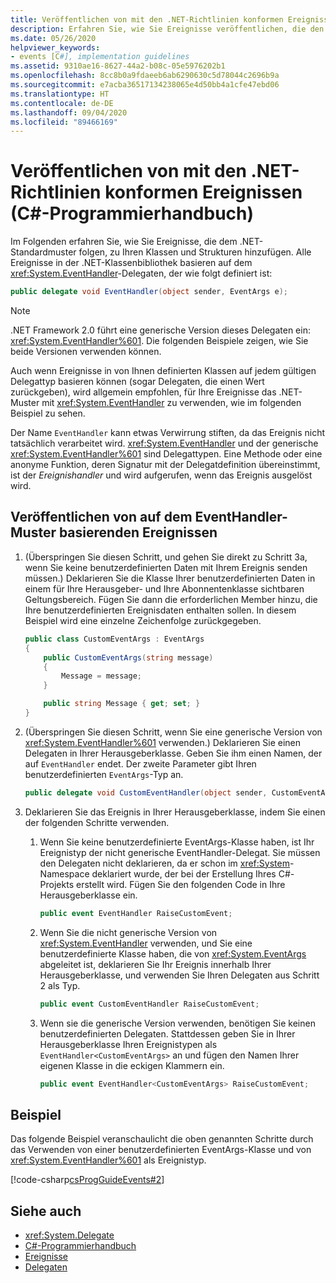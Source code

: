 ```yaml
---
title: Veröffentlichen von mit den .NET-Richtlinien konformen Ereignissen (C#-Programmierhandbuch)
description: Erfahren Sie, wie Sie Ereignisse veröffentlichen, die den .NET-Richtlinien entsprechen. Alle Ereignisse in der .NET-Klassenbibliothek basieren auf dem EventHandler-Delegaten.
ms.date: 05/26/2020
helpviewer_keywords:
- events [C#], implementation guidelines
ms.assetid: 9310ae16-8627-44a2-b08c-05e5976202b1
ms.openlocfilehash: 8cc8b0a9fdaeeb6ab6290630c5d78044c2696b9a
ms.sourcegitcommit: e7acba36517134238065e4d50bb4a1cfe47ebd06
ms.translationtype: HT
ms.contentlocale: de-DE
ms.lasthandoff: 09/04/2020
ms.locfileid: "89466169"
---
```

# <a name="how-to-publish-events-that-conform-to-net-guidelines-c-programming-guide"></a>Veröffentlichen von mit den .NET-Richtlinien konformen Ereignissen (C#-Programmierhandbuch)

Im Folgenden erfahren Sie, wie Sie Ereignisse, die dem .NET-Standardmuster folgen, zu Ihren Klassen und Strukturen hinzufügen. Alle Ereignisse in der .NET-Klassenbibliothek basieren auf dem <xref:System.EventHandler>-Delegaten, der wie folgt definiert ist:

```csharp
public delegate void EventHandler(object sender, EventArgs e);
```

> [!NOTE]
> .NET Framework 2.0 führt eine generische Version dieses Delegaten ein: <xref:System.EventHandler%601>. Die folgenden Beispiele zeigen, wie Sie beide Versionen verwenden können.

Auch wenn Ereignisse in von Ihnen definierten Klassen auf jedem gültigen Delegattyp basieren können (sogar Delegaten, die einen Wert zurückgeben), wird allgemein empfohlen, für Ihre Ereignisse das .NET-Muster mit <xref:System.EventHandler> zu verwenden, wie im folgenden Beispiel zu sehen.

Der Name `EventHandler` kann etwas Verwirrung stiften, da das Ereignis nicht tatsächlich verarbeitet wird. <xref:System.EventHandler> und der generische <xref:System.EventHandler%601> sind Delegattypen. Eine Methode oder eine anonyme Funktion, deren Signatur mit der Delegatdefinition übereinstimmt, ist der *Ereignishandler* und wird aufgerufen, wenn das Ereignis ausgelöst wird.

## <a name="publish-events-based-on-the-eventhandler-pattern"></a>Veröffentlichen von auf dem EventHandler-Muster basierenden Ereignissen

1. (Überspringen Sie diesen Schritt, und gehen Sie direkt zu Schritt 3a, wenn Sie keine benutzerdefinierten Daten mit Ihrem Ereignis senden müssen.) Deklarieren Sie die Klasse Ihrer benutzerdefinierten Daten in einem für Ihre Herausgeber- und Ihre Abonnentenklasse sichtbaren Geltungsbereich. Fügen Sie dann die erforderlichen Member hinzu, die Ihre benutzerdefinierten Ereignisdaten enthalten sollen. In diesem Beispiel wird eine einzelne Zeichenfolge zurückgegeben.

    ```csharp
    public class CustomEventArgs : EventArgs
    {
        public CustomEventArgs(string message)
        {
            Message = message;
        }

        public string Message { get; set; }
    }
    ```

2. (Überspringen Sie diesen Schritt, wenn Sie eine generische Version von <xref:System.EventHandler%601> verwenden.) Deklarieren Sie einen Delegaten in Ihrer Herausgeberklasse. Geben Sie ihm einen Namen, der auf `EventHandler` endet. Der zweite Parameter gibt Ihren benutzerdefinierten `EventArgs`-Typ an.

    ```csharp
    public delegate void CustomEventHandler(object sender, CustomEventArgs args);
    ```

3. Deklarieren Sie das Ereignis in Ihrer Herausgeberklasse, indem Sie einen der folgenden Schritte verwenden.

    1. Wenn Sie keine benutzerdefinierte EventArgs-Klasse haben, ist Ihr Ereignistyp der nicht generische EventHandler-Delegat. Sie müssen den Delegaten nicht deklarieren, da er schon im <xref:System>-Namespace deklariert wurde, der bei der Erstellung Ihres C#-Projekts erstellt wird. Fügen Sie den folgenden Code in Ihre Herausgeberklasse ein.

        ```csharp
        public event EventHandler RaiseCustomEvent;
        ```

    2. Wenn Sie die nicht generische Version von <xref:System.EventHandler> verwenden, und Sie eine benutzerdefinierte Klasse haben, die von <xref:System.EventArgs> abgeleitet ist, deklarieren Sie Ihr Ereignis innerhalb Ihrer Herausgeberklasse, und verwenden Sie Ihren Delegaten aus Schritt 2 als Typ.

        ```csharp
        public event CustomEventHandler RaiseCustomEvent;
        ```

    3. Wenn sie die generische Version verwenden, benötigen Sie keinen benutzerdefinierten Delegaten. Stattdessen geben Sie in Ihrer Herausgeberklasse Ihren Ereignistypen als `EventHandler<CustomEventArgs>` an und fügen den Namen Ihrer eigenen Klasse in die eckigen Klammern ein.

        ```csharp
        public event EventHandler<CustomEventArgs> RaiseCustomEvent;
        ```

## <a name="example"></a>Beispiel

Das folgende Beispiel veranschaulicht die oben genannten Schritte durch das Verwenden von einer benutzerdefinierten EventArgs-Klasse und von <xref:System.EventHandler%601> als Ereignistyp.

[!code-csharp[csProgGuideEvents#2](~/samples/snippets/csharp/VS_Snippets_VBCSharp/csProgGuideEvents/CS/Events.cs#2)]

## <a name="see-also"></a>Siehe auch

- <xref:System.Delegate>
- [C#-Programmierhandbuch](../index.md)
- [Ereignisse](index.md)
- [Delegaten](../delegates/index.md)
